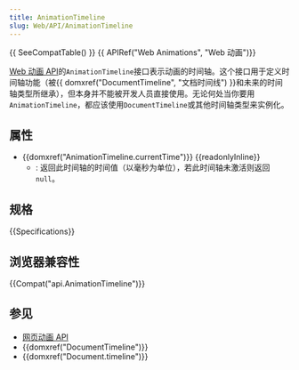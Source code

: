 ```yaml
---
title: AnimationTimeline
slug: Web/API/AnimationTimeline
---
```


{{ SeeCompatTable() }} {{ APIRef("Web Animations", "Web 动画")}}

[Web 动画 API](/zh-CN/docs/Web/API/Web_Animations_API)的`AnimationTimeline`接口表示动画的时间轴。这个接口用于定义时间轴功能（被{{ domxref("DocumentTimeline", "文档时间线") }}和未来的时间轴类型所继承），但本身并不能被开发人员直接使用。无论何处当你要用`AnimationTimeline`，都应该使用`DocumentTimeline`或其他时间轴类型来实例化。

## 属性

- {{domxref("AnimationTimeline.currentTime")}} {{readonlyInline}}
  - : 返回此时间轴的时间值（以毫秒为单位），若此时间轴未激活则返回`null`。

## 规格

{{Specifications}}

## 浏览器兼容性

{{Compat("api.AnimationTimeline")}}

## 参见

- [网页动画 API](/zh-CN/docs/Web/API/Web_Animations_API)
- {{domxref("DocumentTimeline")}}
- {{domxref("Document.timeline")}}
